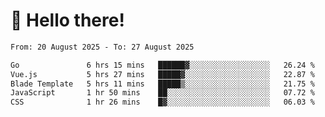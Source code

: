 # 👋 Hello there!

<!--START_SECTION:waka-->

```txt
From: 20 August 2025 - To: 27 August 2025

Go               6 hrs 15 mins   ██████▓░░░░░░░░░░░░░░░░░░   26.24 %
Vue.js           5 hrs 27 mins   █████▓░░░░░░░░░░░░░░░░░░░   22.87 %
Blade Template   5 hrs 11 mins   █████▒░░░░░░░░░░░░░░░░░░░   21.75 %
JavaScript       1 hr 50 mins    ██░░░░░░░░░░░░░░░░░░░░░░░   07.72 %
CSS              1 hr 26 mins    █▓░░░░░░░░░░░░░░░░░░░░░░░   06.03 %
```

<!--END_SECTION:waka-->
